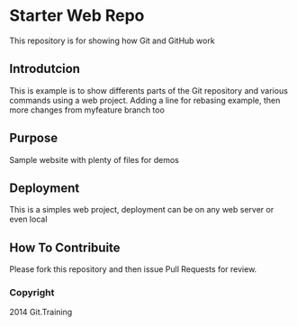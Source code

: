 # Starter Web Repo

This repository is for showing how Git and GitHub work

## Introdutcion
This is example is to show differents parts of the Git repository and various commands using a web project. Adding a line for rebasing example, then more changes from myfeature branch too

## Purpose

Sample website with plenty of files for demos

## Deployment

This is a simples web project, deployment can be on any web server or even local

## How To Contribuite

Please fork this repository and then issue Pull Requests for review.

### Copyright

2014 Git.Training